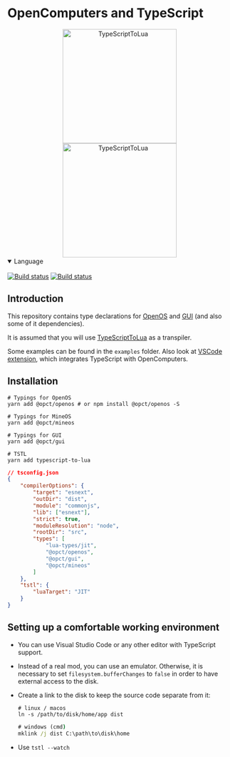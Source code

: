 # OpenComputers and TypeScript

<div align="center">
<img src="https://gamepedia.cursecdn.com/minecraft_ru_gamepedia/f/f4/Корпус_компьютера1_(OpenComputers).png" alt="TypeScriptToLua" width="256" />
<img src="https://raw.githubusercontent.com/TypeScriptToLua/TypeScriptToLua/master/logo-hq.png" alt="TypeScriptToLua" width="256" />
</div>

<details open>
<summary>Language</summary>
<br>
<a href="README.md">
<img alt="Build status" src="https://img.shields.io/badge/english-red.svg?style=for-the-badge" /></a>

<a href="README.ru.md">
<img alt="Build status" src="https://img.shields.io/badge/russian-red.svg?style=for-the-badge" /></a>
</details>

## Introduction

This repository contains type declarations for [OpenOS](https://ocdoc.cil.li/) and [GUI](https://github.com/IgorTimofeev/GUI) (and also some of it dependencies).

It is assumed that you will use [TypeScriptToLua](https://github.com/TypeScriptToLua/TypeScriptToLua) as a transpiler.

Some examples can be found in the `examples` folder. Also look at [VSCode extension](https://github.com/Exeteres/oc-ts-extension), which integrates TypeScript with OpenComputers.

## Installation

```shell
# Typings for OpenOS
yarn add @opct/openos # or npm install @opct/openos -S

# Typings for MineOS
yarn add @opct/mineos

# Typings for GUI
yarn add @opct/gui

# TSTL
yarn add typescript-to-lua
```

```json
// tsconfig.json
{
    "compilerOptions": {
        "target": "esnext",
        "outDir": "dist",
        "module": "commonjs",
        "lib": ["esnext"],
        "strict": true,
        "moduleResolution": "node",
        "rootDir": "src",
        "types": [
            "lua-types/jit",
            "@opct/openos",
            "@opct/gui",
            "@opct/mineos"
        ]
    },
    "tstl": {
        "luaTarget": "JIT"
    }
}
```

## Setting up a comfortable working environment

- You can use Visual Studio Code or any other editor with TypeScript support.
- Instead of a real mod, you can use an emulator. Otherwise, it is necessary to set `filesystem.bufferChanges` to `false` in order to have external access to the disk.
- Create a link to the disk to keep the source code separate from it:

    ```shell
    # linux / macos
    ln -s /path/to/disk/home/app dist
    ```

    ```cmd
    # windows (cmd)
    mklink /j dist C:\path\to\disk\home
    ```

- Use `tstl --watch`
